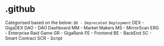 # .github

Categorised based on the below:
`DD - Deprecated Deployment`
DEX - GigaDEX
DAO - DAO Dashboard
MM - Market Makers
MS - MirrorScan
ERG - Enterprise Raid Game
GR - GigaRank
  FE - Frontend
  BE - BackEnd
  SC - Smart Contract
  SCR - Script
